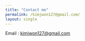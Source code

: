 ```yaml
---
title: "Contact me"
permalink: /kimjwon127@gmail.com/
layout: single
---
```


Email : kimjwon127@gmail.com
